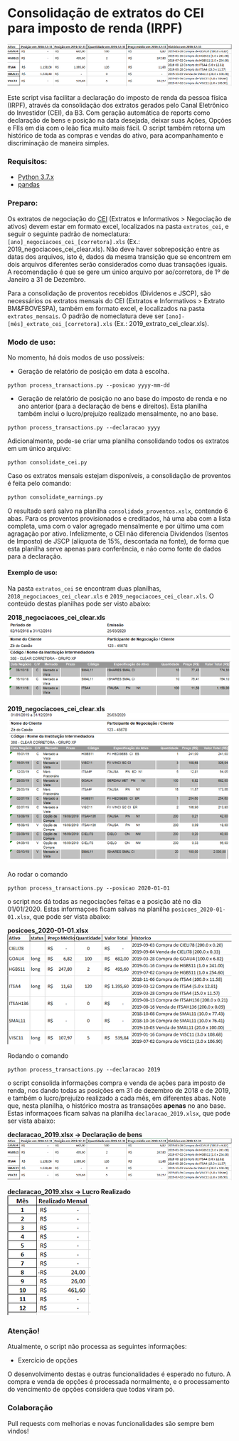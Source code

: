 # Consolidação de extratos do CEI para imposto de renda (IRPF)

![declaracao_2019.xlsx -> Declaração de bens](https://github.com/danilofrp/consolidador-cei/blob/master/img/declaracao.png "declaracao_2019.xlsx -> Declaração de bens")

Este script visa facilitar a declaração do imposto de renda da pessoa física (IRPF), através da consolidação dos extratos gerados pelo Canal Eletrônico do Investidor (CEI), da B3. Com geração automática de reports como declaração de bens e posição na data desejada, deixar suas Ações, Opções e FIIs em dia com o leão fica muito mais fácil. O script também retorna um histórico de toda as compras e vendas do ativo, para acompanhamento e discriminação de maneira simples.

### Requisitos:
 - [Python 3.7.x](https://www.python.org)
 - [pandas](https://pandas.pydata.org)

### Preparo:
Os extratos de negociação do [CEI](https://cei.b3.com.br) (Extratos e Informativos > Negociação de ativos) devem estar em formato excel, localizados na pasta `extratos_cei`, e seguir o seguinte padrão de nomeclatura: `[ano]_negociacoes_cei_[corretora].xls` (Ex.: 2019_negociacoes_cei_clear.xls). Não deve haver sobreposição entre as datas dos arquivos, isto é, dados da mesma transição que se encontrem em dois arquivos diferentes serão considerados como duas transações iguais. A recomendação é que se gere um único arquivo por ao/corretora, de 1º de Janeiro a 31 de Dezembro.

Para a consolidação de proventos recebidos (Dividenos e JSCP), são necessários os extratos mensais do CEI (Extratos e Informativos > Extrato BM&FBOVESPA), também em formato excel, e localizados na pasta `extratos_mensais`. O padrão de nomeclatura deve ser `[ano]-[mês]_extrato_cei_[corretora].xls` (Ex.: 2019_extrato_cei_clear.xls). 

### Modo de uso:
No momento, há dois modos de uso possíveis:

- Geração de relatório de posição em data à escolha.
```
python process_transactions.py --posicao yyyy-mm-dd
```

- Geração de relatório de posição no ano base do imposto de renda e no ano anterior (para a declaração de bens e direitos). Esta planilha também inclui o lucro/prejuízo realizado mensalmente, no ano base.
```
python process_transactions.py --declaracao yyyy
```

Adicionalmente, pode-se criar uma planilha consolidando todos os extratos em um único arquivo:
```
python consolidate_cei.py
```

Caso os extratos mensais estejam disponíveis, a consolidação de proventos é feita pelo comando:
```python
python consolidate_earnings.py
```
O resultado será salvo na planilha `consolidado_proventos.xslx`, contendo 6 abas. Para os proventos provisionados e creditados, há uma aba com a lista completa, uma com o valor agregado mensalmente e por último uma com agragação por ativo. Infelizmente, o CEI não diferencia Dividendos (Isentos de Imposto) de JSCP (alíquota de 15%, descontada na fonte), de forma que esta planilha serve apenas para conferência, e não como fonte de dados para a declaração.

#### Exemplo de uso:
Na pasta `extratos_cei` se encontram duas planilhas, `2018_negociacoes_cei_clear.xls` e `2019_negociacoes_cei_clear.xls`. O conteúdo destas planilhas pode ser visto abaixo:

**2018_negociacoes_cei_clear.xls**<br>
![2018_negociacoes_cei_clear.xls](https://github.com/danilofrp/consolidador-cei/blob/master/img/2018_extrato_cei_clear.png "2018_negociacoes_cei_clear.xls")

**2019_negociacoes_cei_clear.xls**<br>
![2019_negociacoes_cei_clear.xls](https://github.com/danilofrp/consolidador-cei/blob/master/img/2019_extrato_cei_clear.png "2019_negociacoes_cei_clear.xls")

Ao rodar o comando
```
python process_transactions.py --posicao 2020-01-01
```
o script nos dá todas as negociações feitas e a posição até no dia 01/01/2020. Estas informaçoes ficam salvas na planilha `posicoes_2020-01-01.xlsx`, que pode ser vista abaixo:

**posicoes_2020-01-01.xlsx**<br>
![posicoes_2020-01-01.xlsx](https://github.com/danilofrp/consolidador-cei/blob/master/img/posicao.png "posicoes_2020-01-01.xlsx")


Rodando o comando
```
python process_transactions.py --declaracao 2019
```
o script consolida informações compra e venda de ações para imposto de renda, nos dando todas as posições em 31 de dezembro de 2018 e de 2019, e também o lucro/prejuízo realizado a cada mês, em diferentes abas. Note que, nesta planilha, o histórico mostra as transações **apenas** no ano base. Estas informaçoes ficam salvas na planilha `declaracao_2019.xlsx`, que pode ser vista abaixo:

**declaracao_2019.xlsx -> Declaração de bens**<br>
![declaracao_2019.xlsx -> Declaração de bens](https://github.com/danilofrp/consolidador-cei/blob/master/img/declaracao.png "declaracao_2019.xlsx -> Declaração de bens")

**declaracao_2019.xlsx -> Lucro Realizado**<br>
![declaracao_2019.xlsx -> Lucro Realizado](https://github.com/danilofrp/consolidador-cei/blob/master/img/realizado.png "declaracao_2019.xlsx -> Lucro Realizado")


### Atenção!
Atualmente, o script não processa as seguintes informações:

- Exercício de opções

O desenvolvimento destas e outras funcionalidades é esperado no futuro. A compra e venda de opções é processada normalmente, e o processamento do vencimento de opções considera que todas viram pó.


### Colaboração

Pull requests com melhorias e novas funcionalidades são sempre bem vindos!
